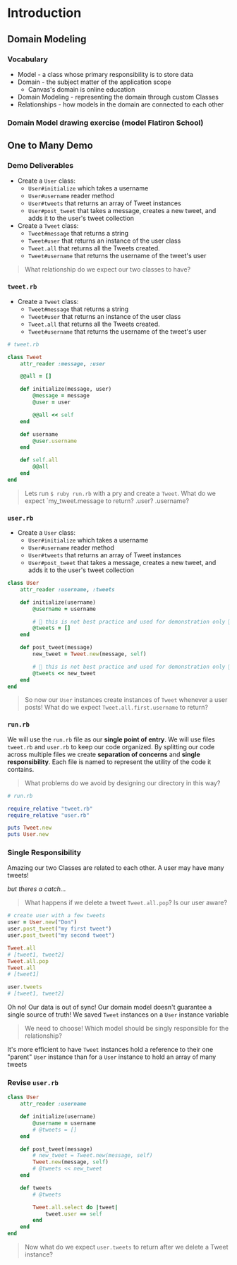 # Introduction

## Domain Modeling

### Vocabulary

- Model - a class whose primary responsibility is to store data
- Domain - the subject matter of the application scope
  - Canvas's domain is online education
- Domain Modeling - representing the domain through custom Classes
- Relationships - how models in the domain are connected to each other

### Domain Model drawing exercise (model Flatiron School)

## One to Many Demo

### Demo Deliverables

- Create a `User` class:
  - `User#initialize` which takes a username
  - `User#username` reader method
  - `User#tweets` that returns an array of Tweet instances
  - `User#post_tweet` that takes a message, creates a new tweet, and adds it to the user's tweet collection
- Create a `Tweet` class:
  - `Tweet#message` that returns a string
  - `Tweet#user` that returns an instance of the user class
  - `Tweet.all` that returns all the Tweets created.
  - `Tweet#username` that returns the username of the tweet's user

> What relationship do we expect our two classes to have?

### `tweet.rb`

- Create a `Tweet` class:
  - `Tweet#message` that returns a string
  - `Tweet#user` that returns an instance of the user class
  - `Tweet.all` that returns all the Tweets created.
  - `Tweet#username` that returns the username of the tweet's user

```ruby
# tweet.rb

class Tweet
    attr_reader :message, :user

    @@all = []

    def initialize(message, user)
        @message = message
        @user = user

        @@all << self
    end

    def username
        @user.username
    end

    def self.all
        @@all
    end
end
```

> Lets run `$ ruby run.rb` with a pry and create a `Tweet`. What do we expect `my_tweet.message to return? .user? .username?

### `user.rb`

- Create a `User` class:
  - `User#initialize` which takes a username
  - `User#username` reader method
  - `User#tweets` that returns an array of Tweet instances
  - `User#post_tweet` that takes a message, creates a new tweet, and adds it to the user's tweet collection

```ruby
class User
    attr_reader :username, :tweets

    def initialize(username)
        @username = username

        # 🚫 this is not best practice and used for demonstration only 🚫
        @tweets = []
    end

    def post_tweet(message)
        new_tweet = Tweet.new(message, self)

        # 🚫 this is not best practice and used for demonstration only 🚫
        @tweets << new_tweet
    end
end
```

> So now our `User` instances create instances of `Tweet` whenever a user posts! What do we expect `Tweet.all.first.username` to return?

### `run.rb`

We will use the `run.rb` file as our **single point of entry**. We will use files `tweet.rb` and `user.rb` to keep our code organized. By splitting our code across multiple files we create **separation of concerns** and **single responsibility**. Each file is named to represent the utility of the code it contains.

> What problems do we avoid by designing our directory in this way?

```ruby
# run.rb

require_relative "tweet.rb"
require_relative "user.rb"

puts Tweet.new
puts User.new
```


### Single Responsibility

Amazing our two Classes are related to each other. A user may have many tweets!

*but theres a catch...*

> What happens if we delete a tweet `Tweet.all.pop`? Is our user aware?

```ruby
# create user with a few tweets
user = User.new("Don")
user.post_tweet("my first tweet")
user.post_tweet("my second tweet")

Tweet.all
# [tweet1, tweet2]
Tweet.all.pop
Tweet.all
# [tweet1]

user.tweets
# [tweet1, tweet2]
```

Oh no! Our data is out of sync! Our domain model doesn't guarantee a single source of truth! We saved `Tweet` instances on a `User` instance variable

> We need to choose! Which model should be singly responsible for the relationship? 

It's more efficient to have `Tweet` instances hold a reference to their one "parent" `User` instance than for a `User` instance to hold an array of many tweets

### Revise `user.rb`

```ruby
class User
    attr_reader :username

    def initialize(username)
        @username = username
        # @tweets = []
    end

    def post_tweet(message)
        # new_tweet = Tweet.new(message, self)
        Tweet.new(message, self)
        # @tweets << new_tweet
    end

    def tweets
        # @tweets

        Tweet.all.select do |tweet|
            tweet.user == self
        end
    end
end
```

> Now what do we expect `user.tweets` to return after we delete a Tweet instance?